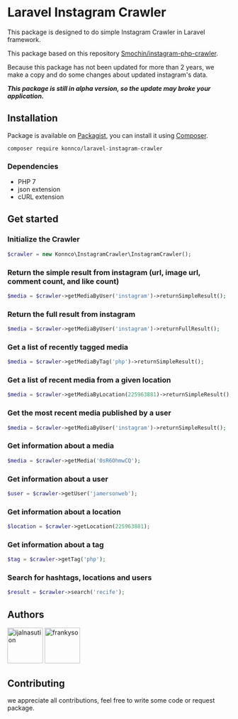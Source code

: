 # Laravel Instagram Crawler

This package is designed to do simple Instagram Crawler in Laravel framework.

This package based on this repository [Smochin/instagram-php-crawler](https://github.com/smochin/instagram-php-crawler).

Because this package has not been updated for more than 2 years, we make a copy and do some changes about updated instagram's data.

***This package is still in alpha version, so the update may broke your application.***

## Installation
Package is available on [Packagist](https://packagist.org/packages/konnco/laravel-instagram-crawler),
you can install it using [Composer](http://getcomposer.org).

```shell
composer require konnco/laravel-instagram-crawler
```

### Dependencies
- PHP 7
- json extension
- cURL extension

## Get started

### Initialize the Crawler
```php
$crawler = new Konnco\InstagramCrawler\InstagramCrawler();
```

### Return the simple result from instagram (url, image url, comment count, and like count)
```php
$media = $crawler->getMediaByUser('instagram')->returnSimpleResult();
```

### Return the full result from instagram
```php
$media = $crawler->getMediaByUser('instagram')->returnFullResult();
```

### Get a list of recently tagged media
```php
$media = $crawler->getMediaByTag('php')->returnSimpleResult();
```

### Get a list of recent media from a given location
```php
$media = $crawler->getMediaByLocation(225963881)->returnSimpleResult();
```

### Get the most recent media published by a user
```php
$media = $crawler->getMediaByUser('instagram')->returnSimpleResult();
```

### Get information about a media
```php
$media = $crawler->getMedia('0sR6OhmwCQ');
```

### Get information about a user
```php
$user = $crawler->getUser('jamersonweb');
```

### Get information about a location
```php
$location = $crawler->getLocation(225963881);
```

### Get information about a tag
```php
$tag = $crawler->getTag('php');
```

### Search for hashtags, locations and users
```php
$result = $crawler->search('recife');
```

## Authors
[//]: contributor-faces
<a href="https://github.com/ijalnasution"><img src="https://avatars.githubusercontent.com/u/17308059?v=3" title="ijalnasution" width="80" height="80"></a>
<a href="https://github.com/frankyso"><img src="https://avatars.githubusercontent.com/u/5705520?v=3" title="frankyso" width="80" height="80"></a>
## Contributing
we appreciate all contributions, feel free to write some code or request package.
